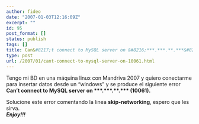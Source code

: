 ```yaml
---
author: fideo
date: "2007-01-03T12:16:09Z"
excerpt: ""
id: 95
post_format: []
status: publish
tags: []
title: Can&#8217;t connect to MySQL server on &#8216;***.***.**.***&#8217; (10061)
type: post
url: /2007/01/cant-connect-to-mysql-server-on-10061.html
---
```

Tengo mi BD en una máquina linux con Mandriva 2007 y quiero conectarme para insertar datos desde un “windows” y se produce el siguiente error **Can’t connect to MySQL server on \*\*\*.\*\*\*.\*\*.\*\*\* (10061).**

Solucione este error comentando la linea **skip-networking**, espero que les sirva.  
***Enjoy!!!***
